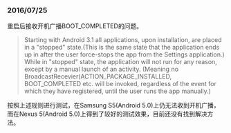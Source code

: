 ### 2016/07/25

重启后接收开机广播BOOT_COMPLETED的问题。

> Starting with Android 3.1 all applications, upon installation, are placed in a "stopped" state.(This is the same state that the application ends up in after the user force-stops the app from the Settings application.)
> While in "stopped" state, the application will not run for any reason, except by a manual launch of an activity. (Meaning no BroadcastRecevier(ACTION_PACKAGE_INSTALLED, BOOT_COMPLETED etc. will be invoked, regardless of the event for which they have registered, until the user runs the app manually.)

按照上述规则进行测试，在Samsung S5(Android 5.0)上仍无法收到开机广播，而在Nexus 5(Android 5.0)上得到了较好的测试效果，目前还没有找到解决方法。